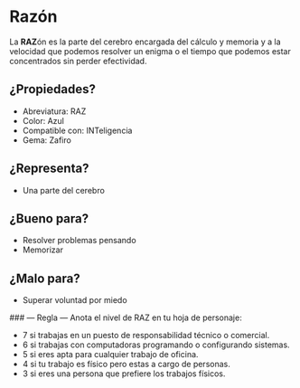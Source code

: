 
Razón
=====

La **RAZ**ón es la parte del cerebro encargada del cálculo y memoria y a la velocidad que podemos resolver un enigma o el tiempo que podemos estar concentrados sin perder efectividad.

¿Propiedades?
-------------
* Abreviatura: RAZ
* Color: Azul
* Compatible con: INTeligencia
* Gema: Zafiro

¿Representa?
------------
* Una parte del cerebro

¿Bueno para?
------------
* Resolver problemas pensando
* Memorizar 

¿Malo para?
-----------
* Superar voluntad por miedo

### — Regla —
Anota el nivel de RAZ en tu hoja de personaje:
* 7 si trabajas en un puesto de responsabilidad técnico o comercial.
* 6 si trabajas con computadoras programando o configurando sistemas.
* 5 si eres apta para cualquier trabajo de oficina.
* 4 si tu trabajo es físico pero estas a cargo de personas.
* 3 si eres una persona que prefiere los trabajos físicos.
